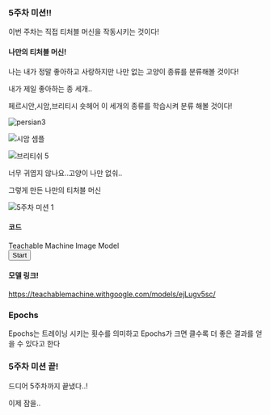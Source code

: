 ### 5주차 미션!!
이번 주차는 직접 티처블 머신을 작동시키는 것이다!

#### 나만의 티처블 머신!
나는 내가 정말 좋아하고 사랑하지만 나만 없는 고양이 종류를 분류해볼 것이다!

내가 제일 좋아하는 종 세개..

페르시안,시암,브리티시 숏헤어 이 세개의 종류를 학습시켜 분류 해볼 것이다!

![persian3](https://user-images.githubusercontent.com/81364249/122805855-951d7e00-d304-11eb-95ac-3f252d7f7da3.jpg)

![시암 셈플](https://user-images.githubusercontent.com/81364249/122805987-bc744b00-d304-11eb-9e29-f7b80b72f43c.jpg)

![브리티쉬 5](https://user-images.githubusercontent.com/81364249/122806043-d0b84800-d304-11eb-9861-219b09774f72.jpg)

너무 귀엽지 않나요..고양이 나만 없숴..

그렇게 만든 나만의 티처블 머신

![5주차 미션 1](https://user-images.githubusercontent.com/81364249/122806226-0a894e80-d305-11eb-9c32-a8932e5ad1ed.png)

#### 코드

<div>Teachable Machine Image Model</div>
<button type="button" onclick="init()">Start</button>
<div id="webcam-container"></div>
<div id="label-container"></div>
<script src="https://cdn.jsdelivr.net/npm/@tensorflow/tfjs@1.3.1/dist/tf.min.js"></script>
<script src="https://cdn.jsdelivr.net/npm/@teachablemachine/image@0.8/dist/teachablemachine-image.min.js"></script>
<script type="text/javascript">
    // More API functions here:
    // https://github.com/googlecreativelab/teachablemachine-community/tree/master/libraries/image

    // the link to your model provided by Teachable Machine export panel
    const URL = "./my_model/";

    let model, webcam, labelContainer, maxPredictions;

    // Load the image model and setup the webcam
    async function init() {
        const modelURL = URL + "model.json";
        const metadataURL = URL + "metadata.json";

        // load the model and metadata
        // Refer to tmImage.loadFromFiles() in the API to support files from a file picker
        // or files from your local hard drive
        // Note: the pose library adds "tmImage" object to your window (window.tmImage)
        model = await tmImage.load(modelURL, metadataURL);
        maxPredictions = model.getTotalClasses();

        // Convenience function to setup a webcam
        const flip = true; // whether to flip the webcam
        webcam = new tmImage.Webcam(200, 200, flip); // width, height, flip
        await webcam.setup(); // request access to the webcam
        await webcam.play();
        window.requestAnimationFrame(loop);

        // append elements to the DOM
        document.getElementById("webcam-container").appendChild(webcam.canvas);
        labelContainer = document.getElementById("label-container");
        for (let i = 0; i < maxPredictions; i++) { // and class labels
            labelContainer.appendChild(document.createElement("div"));
        }
    }

    async function loop() {
        webcam.update(); // update the webcam frame
        await predict();
        window.requestAnimationFrame(loop);
    }

    // run the webcam image through the image model
    async function predict() {
        // predict can take in an image, video or canvas html element
        const prediction = await model.predict(webcam.canvas);
        for (let i = 0; i < maxPredictions; i++) {
            const classPrediction =
                prediction[i].className + ": " + prediction[i].probability.toFixed(2);
            labelContainer.childNodes[i].innerHTML = classPrediction;
        }
    }
</script>

#### 모델 링크!

https://teachablemachine.withgoogle.com/models/ejLugv5sc/

### Epochs
Epochs는 트레이닝 시키는 횟수를 의미하고 Epochs가 크면 클수록 더 좋은 결과를 얻을 수 있다고 한다

### 5주차 미션 끝!
드디어 5주차까지 끝냈다..!

이제 잠을..
